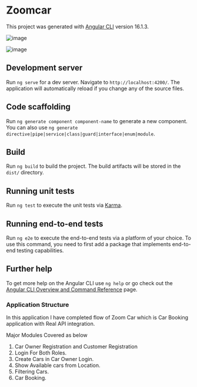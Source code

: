 # Zoomcar

This project was generated with [Angular CLI](https://github.com/angular/angular-cli) version 16.1.3.


![image](https://github.com/1998Hirushamalith/ZoomCar/assets/130145482/763d327f-1307-4e81-9e87-4c45abe5a16e)

![image](https://github.com/1998Hirushamalith/ZoomCar/assets/130145482/0abeb883-f17e-40b4-aa08-464a33144ee3)


## Development server

Run `ng serve` for a dev server. Navigate to `http://localhost:4200/`. The application will automatically reload if you change any of the source files.

## Code scaffolding

Run `ng generate component component-name` to generate a new component. You can also use `ng generate directive|pipe|service|class|guard|interface|enum|module`.

## Build

Run `ng build` to build the project. The build artifacts will be stored in the `dist/` directory.

## Running unit tests

Run `ng test` to execute the unit tests via [Karma](https://karma-runner.github.io).

## Running end-to-end tests

Run `ng e2e` to execute the end-to-end tests via a platform of your choice. To use this command, you need to first add a package that implements end-to-end testing capabilities.

## Further help

To get more help on the Angular CLI use `ng help` or go check out the [Angular CLI Overview and Command Reference](https://angular.io/cli) page.

### Application Structure

In this application I have completed flow of Zoom Car which is Car Booking application with Real API integration.

Major Modules Covered as below

1) Car Owner Registration and Customer Registration
2) Login For Both Roles.
3) Create Cars in Car Owner Login.
4) Show Available cars from Location.
5) Filtering Cars.
6) Car Booking.
